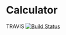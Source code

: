 # Calculator

     
TRAVIS [![Build Status](https://travis-ci.org/Marchuck/Calculator.svg?branch=master)](https://travis-ci.org/Marchuck/Calculator)
